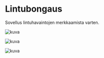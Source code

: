 # Lintubongaus

Sovellus lintuhavaintojen merkkaamista varten.

![kuva](https://user-images.githubusercontent.com/89644326/170046005-ad890d68-ef2f-4ff0-822b-5250caa611a8.png)

![kuva](https://user-images.githubusercontent.com/89644326/170046038-5a193c70-4db0-4db0-8ec4-6c8450cd221c.png)

![kuva](https://user-images.githubusercontent.com/89644326/170046064-fda3ce3c-5b7e-48b7-9212-0fe2f9796404.png)
